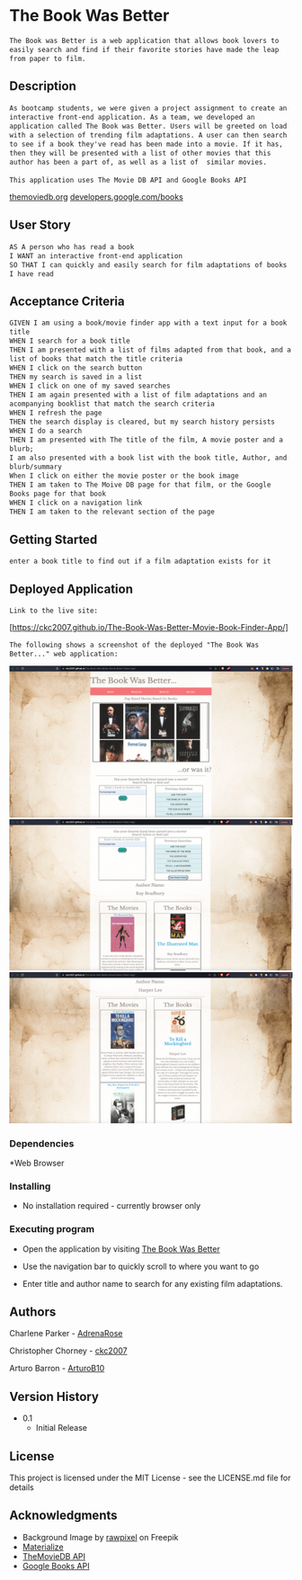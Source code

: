 # The Book Was Better

```
The Book was Better is a web application that allows book lovers to easily search and find if their favorite stories have made the leap from paper to film.
```

## Description

```
As bootcamp students, we were given a project assignment to create an interactive front-end application. As a team, we developed an application called The Book was Better. Users will be greeted on load with a selection of trending film adaptations. A user can then search to see if a book they've read has been made into a movie. If it has, then they will be presented with a list of other movies that this author has been a part of, as well as a list of  similar movies.

This application uses The Movie DB API and Google Books API
```

[themoviedb.org](https://www.themoviedb.org/)
[developers.google.com/books](https://developers.google.com/books)

## User Story

```
AS A person who has read a book
I WANT an interactive front-end application
SO THAT I can quickly and easily search for film adaptations of books I have read
```

## Acceptance Criteria

```
GIVEN I am using a book/movie finder app with a text input for a book title
WHEN I search for a book title
THEN I am presented with a list of films adapted from that book, and a list of books that match the title criteria
WHEN I click on the search button
THEN my search is saved in a list
WHEN I click on one of my saved searches
THEN I am again presented with a list of film adaptations and an acompanying booklist that match the search criteria
WHEN I refresh the page
THEN the search display is cleared, but my search history persists
WHEN I do a search
THEN I am presented with The title of the film, A movie poster and a blurb;
I am also presented with a book list with the book title, Author, and blurb/summary
When I click on either the movie poster or the book image
THEN I am taken to The Moive DB page for that film, or the Google Books page for that book
WHEN I click on a navigation link
THEN I am taken to the relevant section of the page
```

## Getting Started

```
enter a book title to find out if a film adaptation exists for it
```

## Deployed Application

```
Link to the live site:
```

[https://ckc2007.github.io/The-Book-Was-Better-Movie-Book-Finder-App/]

```
The following shows a screenshot of the deployed "The Book Was Better..." web application:
```

![demo page](./assets/images/book_img1.png)
![demo page](./assets/images/book_img2.png)
![demo page](./assets/images/book_img3.png)

### Dependencies

\*Web Browser

### Installing

- No installation required - currently browser only

### Executing program

- Open the application by visiting [The Book Was Better](https://www.https://ckc2007.github.io/The-Book-Was-Better-Movie-Book-Finder-App/)

- Use the navigation bar to quickly scroll to where you want to go

- Enter title and author name to search for any existing film adaptations.

## Authors

Charlene Parker - [AdrenaRose](https://github.com/adrenarose)

Christopher Chorney - [ckc2007](https://github.com/ckc2007)

Arturo Barron - [ArturoB10](https://github.com/arturob10)

## Version History

- 0.1
  - Initial Release

## License

This project is licensed under the MIT License - see the LICENSE.md file for details

## Acknowledgments

- Background Image by [rawpixel]("https://www.freepik.com/free-photo/vintage-textured-watercolor-paper-background_15599882.htm#query=parchment&position=7&from_view=keyword&track=sph") on Freepik
- [Materialize](https://materializecss.com/getting-started.html)
- [TheMovieDB API](https://developers.themoviedb.org/3/getting-started/introduction)
- [Google Books API](https://developers.google.com/books)